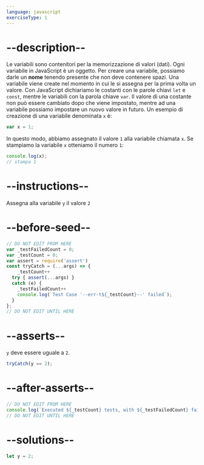 ```yaml
---
language: javascript
exerciseType: 1
---
```


# --description--

Le variabili sono contenitori per la memorizzazione di valori (dati).
Ogni variabile in JavaScript è un oggetto.
Per creare una variabile, possiamo darle un **nome** tenendo presente che non deve contenere spazi.
Una variabile viene create nel momento in cui le si assegna per la prima volta un valore.
Con JavaScript dichiariamo le costanti con le parole chiavi `let` e `const`, mentre le variabili con la parola chiave `var`.
Il valore di una costante non può essere cambiato dopo che viene impostato, mentre ad una variabile possiamo impostare un nuovo valore in futuro.
Un esempio di creazione di una variabile denominata `x` è:
```javascript
var x = 1;
```
In questo modo, abbiamo assegnato il valore `1` alla variabile chiamata `x`.
Se stampiamo la variabile `x` otteniamo il numero `1`:
```javascript
console.log(x);
// stampa 1
```

# --instructions--

Assegna alla variabile `y` il valore `2`

# --before-seed--

```javascript
// DO NOT EDIT FROM HERE
var _testFailedCount = 0;
var _testCount = 0;
var assert = require('assert')
const tryCatch = (...args) => {
	_testCount++
  try { assert(...args) }
  catch (e) {
    _testFailedCount++
    console.log(`Test Case '--err-t${_testCount}--' failed`);
  }
};
// DO NOT EDIT UNTIL HERE
```

# --asserts--

`y` deve essere uguale a `2`.

```javascript
tryCatch(y == 2);
```

# --after-asserts--

```javascript
// DO NOT EDIT FROM HERE 
console.log(`Executed ${_testCount} tests, with ${_testFailedCount} failures`);
// DO NOT EDIT UNTIL HERE
```

# --solutions--

```javascript
let y = 2;
```
